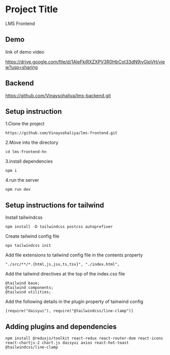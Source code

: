 
# Project Title

LMS Frontend


## Demo

link of demo video

https://drive.google.com/file/d/1AleFkiRXZXPV3R0HbCot33dN9jvGjpVH/view?usp=sharing

## Backend 

https://github.com/Vinaysohaliya/lms-backend.git

## Setup instruction

1.Clone the project

    https://github.com/Vinaysohaliya/lms-frontend.git


2.Move into the directory

    cd lms-frontend-hn


3.install dependencies
    
    npm i


4.run the server
   
    npm run dev

## Setup instructions for tailwind

 Install tailwindcss
 
    npm install -D tailwindcss postcss autoprefixer

Create tailwind config file

    npx tailwindcss init

Add file extensions to tailwind config file in the contents property

    "./src/**/*.{html,js,jsx,ts,tsx}", "./index.html",

Add the tailwind directives at the top of the index.css file

    @tailwind base;
    @tailwind components;
    @tailwind utilities;

Add the following details in the plugin property of tainwind config

    [require("daisyui"), require("@tailwindcss/line-clamp")]

## Adding plugins and dependencies


    npm install @reduxjs/toolkit react-redux react-router-dom react-icons react-chartjs-2 chart.js daisyui axios react-hot-toast @tailwindcss/line-clamp
